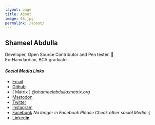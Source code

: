 ```yaml
---
layout: page
title: About
image: 08.jpg
permalink: /about/
---
```


## Shameel Abdulla
Developer, Open Source Contributor and Pen tester. 🖤   
Ex-Hamdardian, BCA graduate.    

#### *Social Media Links*
* [Email ](mailto:shameelabdullanp@disroot.org "Email id")    
* [Github](https://github.com/shameelabdullanp/ "Github")   
* [ Matrix ] *@shameelabdulla:matrix.org*   
* <a rel="me" href="https://mstdn.social/@shameelabdulla">Mastodon</a>
* [Twitter]( https://twitter.com/shameel_abdulla "Twitter")
* [Instagram]( https://www.instagram.com/abdulla_shameel/ "Instagram")
* [Facebook]( https://www.fb.com/shameel.abdulla.np/ "No longer in Facebook") *No longer in Facebook Please Check other social Media :)*    
* [Linked**in**](https://www.linkedin.com/in/shameel-abdulla-a49121147/ "Linkedin")
